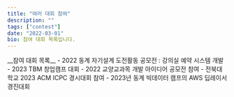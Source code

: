 ```yaml
---
title: "여러 대회 참여"
description: ""
tags: ["contest"]
date: "2022-03-01"
bio: 참여 대회 목록입니다.
---
```


<span class="justified-text">
__참여 대회 목록__
- 2022 동계 자기설계 도전활동 공모전 : 강의실 예약 시스템 개발
- 2023 TBM 창업캠프 대회 
- 2022 교양교과목 개발 아이디어 공모전 참여
- 전북대학교 2023 ACM ICPC 경시대회 참여
- 2023년 동계 빅데이터 캠프의 AWS 딥레이서 경진대회
</span>